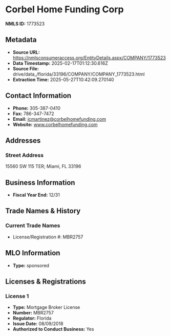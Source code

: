 # Corbel Home Funding Corp

**NMLS ID:** 1773523

## Metadata
- **Source URL:** https://nmlsconsumeraccess.org/EntityDetails.aspx/COMPANY/1773523
- **Data Timestamp:** 2025-02-17T01:12:30.616Z
- **Source File:** drive/data_/florida/33196/COMPANY/COMPANY_1773523.html
- **Extraction Time:** 2025-05-27T10:42:09.270140

## Contact Information
- **Phone:** 305-387-0410
- **Fax:** 786-347-7472
- **Email:** jcmartinez@corbelhomefunding.com
- **Website:** www.corbelhomefunding.com

## Addresses
### Street Address
15560 SW 115 TER; Miami, FL 33196

## Business Information
- **Fiscal Year End:** 12/31

## Trade Names & History
### Current Trade Names
- License/Registration #: MBR2757

## MLO Information
- **Type:** sponsored

## Licenses & Registrations

### License 1
- **Type:** Mortgage Broker License
- **Number:** MBR2757
- **Regulator:** Florida
- **Issue Date:** 08/09/2018
- **Authorized to Conduct Business:** Yes
